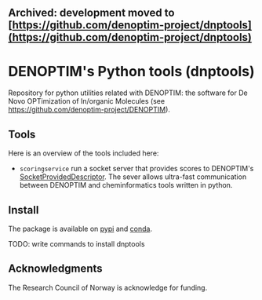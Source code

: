 
## Archived: development moved to [https://github.com/denoptim-project/dnptools](https://github.com/denoptim-project/dnptools)



# DENOPTIM's Python tools (dnptools)
Repository for python utilities related with DENOPTIM: the software for De Novo OPTimization of In/organic Molecules (see https://github.com/denoptim-project/DENOPTIM).

## Tools
Here is an overview of the tools included here:
* `scoringservice` run a socket server that provides scores to DENOPTIM's <a href="https://github.com/denoptim-project/DENOPTIM/blob/93a58661c9b4a7b71393c32986d55e008fa36f85/src/main/java/denoptim/fitness/descriptors/SocketProvidedDescriptor.java">SocketProvidedDescriptor</a>. The sever allows ultra-fast communication between DENOPTIM and cheminformatics tools written in python.

## Install
The package is available on <a href="#TODO">pypi</a> and <a href="#TODO">conda</a>.

TODO: write commands to install dnptools

## Acknowledgments
The Research Council of Norway is acknowledge for funding.

